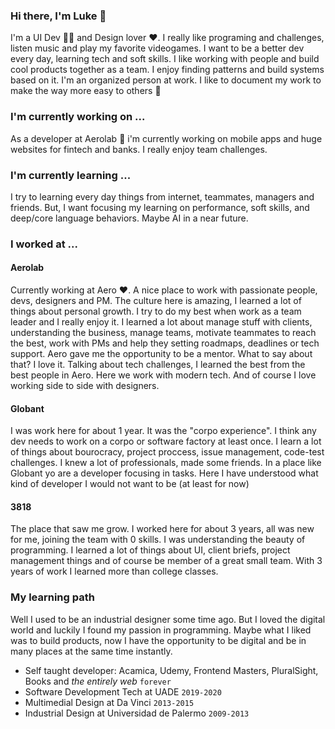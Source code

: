 ### Hi there, I'm Luke 👋

I'm a UI Dev 👨‍💻 and Design lover ❤️. I really like programing and challenges, listen music and play my favorite videogames. I want to be a better dev every day, learning tech and soft skills. I like working with people and build cool products together as a team. I enjoy finding patterns and build systems based on it. I'm an organized person at work. I like to document my work to make the way more easy to others 🤗

### I'm currently working on ...

As a developer at Aerolab 🎈 i'm currently working on mobile apps and huge websites for fintech and banks. I really enjoy team challenges.

### I'm currently learning ...

I try to learning every day things from internet, teammates, managers and friends. But, I want focusing my learning on performance, soft skills, and deep/core language behaviors. Maybe AI in a near future.

### I worked at ...

#### Aerolab

Currently working at Aero ❤️. A nice place to work with passionate people, devs, designers and PM. The culture here is amazing, I learned a lot of things about personal growth. I try to do my best when work as a team leader and I really enjoy it. I learned a lot about manage stuff with clients, understanding the business, manage teams, motivate teammates to reach the best, work with PMs and help they setting roadmaps, deadlines or tech support. Aero gave me the opportunity to be a mentor. What to say about that? I love it.
Talking about tech challenges, I learned the best from the best people in Aero. Here we work with modern tech. And of course I love working side to side with designers.

#### Globant

I was work here for about 1 year. It was the "corpo experience". I think any dev needs to work on a corpo or software factory at least once. I learn a lot of things about bourocracy, project proccess, issue management, code-test challenges. I knew a lot of professionals, made some friends. In a place like Globant yo are a developer focusing in tasks. Here I have understood what kind of developer I would not want to be (at least for now)

#### 3818

The place that saw me grow. I worked here for about 3 years, all was new for me, joining the team with 0 skills. I was understanding the beauty of programming. I learned a lot of things about UI, client briefs, project management things and of course be member of a great small team. With 3 years of work I learned more than college classes.

### My learning path

Well I used to be an industrial designer some time ago. But I loved the digital world and luckily I found my passion in programming. Maybe what I liked was to build products, now I have the opportunity to be digital and be in many places at the same time instantly.

* Self taught developer: Acamica, Udemy, Frontend Masters, PluralSight, Books and _the entirely web_ `forever`
* Software Development Tech at UADE `2019-2020`
* Multimedial Design at Da Vinci `2013-2015`
* Industrial Design at Universidad de Palermo `2009-2013`


